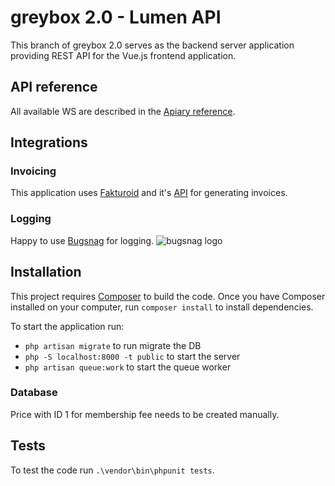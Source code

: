 # greybox 2.0 - Lumen API
This branch of greybox 2.0 serves as the backend server application providing REST API for the Vue.js frontend application.

## API reference
All available WS are described in the [Apiary reference](http://greybox.docs.apiary.io/).

## Integrations
### Invoicing
This application uses [Fakturoid](https://www.fakturoid.cz/) and it's [API](https://fakturoid.docs.apiary.io/) for generating invoices.

### Logging
Happy to use [Bugsnag](https://www.bugsnag.com/) for logging.
![bugsnag logo](https://images.typeform.com/images/QKuaAssrFCq7/image/default)

## Installation
This project requires [Composer](https://getcomposer.org/) to build the code. Once you have Composer installed on your computer, run `composer install` to install dependencies.

To start the application run:
- `php artisan migrate` to run migrate the DB
- `php -S localhost:8000 -t public` to start the server
- `php artisan queue:work` to start the queue worker

### Database
Price with ID 1 for membership fee needs to be created manually. 

## Tests
To test the code run `.\vendor\bin\phpunit tests`.